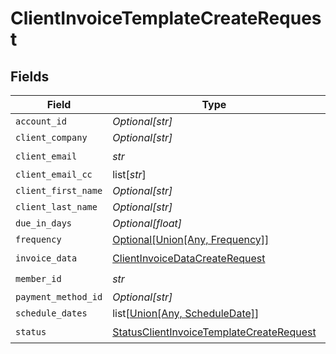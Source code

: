 # ClientInvoiceTemplateCreateRequest


## Fields

| Field                                                                                                       | Type                                                                                                        | Required                                                                                                    | Description                                                                                                 |
| ----------------------------------------------------------------------------------------------------------- | ----------------------------------------------------------------------------------------------------------- | ----------------------------------------------------------------------------------------------------------- | ----------------------------------------------------------------------------------------------------------- |
| `account_id`                                                                                                | *Optional[str]*                                                                                             | :heavy_minus_sign:                                                                                          | N/A                                                                                                         |
| `client_company`                                                                                            | *Optional[str]*                                                                                             | :heavy_minus_sign:                                                                                          | N/A                                                                                                         |
| `client_email`                                                                                              | *str*                                                                                                       | :heavy_check_mark:                                                                                          | N/A                                                                                                         |
| `client_email_cc`                                                                                           | list[*str*]                                                                                                 | :heavy_minus_sign:                                                                                          | N/A                                                                                                         |
| `client_first_name`                                                                                         | *Optional[str]*                                                                                             | :heavy_minus_sign:                                                                                          | N/A                                                                                                         |
| `client_last_name`                                                                                          | *Optional[str]*                                                                                             | :heavy_minus_sign:                                                                                          | N/A                                                                                                         |
| `due_in_days`                                                                                               | *Optional[float]*                                                                                           | :heavy_minus_sign:                                                                                          | N/A                                                                                                         |
| `frequency`                                                                                                 | [Optional[Union[Any, Frequency]]](../../models/shared/clientinvoicetemplatecreaterequestfrequency.md)       | :heavy_minus_sign:                                                                                          | N/A                                                                                                         |
| `invoice_data`                                                                                              | [ClientInvoiceDataCreateRequest](../../models/shared/clientinvoicedatacreaterequest.md)                     | :heavy_check_mark:                                                                                          | N/A                                                                                                         |
| `member_id`                                                                                                 | *str*                                                                                                       | :heavy_check_mark:                                                                                          | N/A                                                                                                         |
| `payment_method_id`                                                                                         | *Optional[str]*                                                                                             | :heavy_minus_sign:                                                                                          | N/A                                                                                                         |
| `schedule_dates`                                                                                            | list[[Union[Any, ScheduleDate]](../../models/shared/clientinvoicetemplatecreaterequestscheduledates.md)]    | :heavy_minus_sign:                                                                                          | N/A                                                                                                         |
| `status`                                                                                                    | [StatusClientInvoiceTemplateCreateRequest](../../models/shared/statusclientinvoicetemplatecreaterequest.md) | :heavy_check_mark:                                                                                          | N/A                                                                                                         |